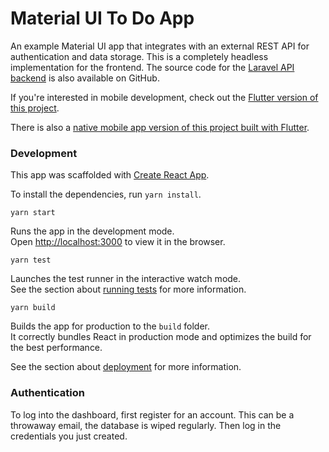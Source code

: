 # Material UI To Do App

An example Material UI app that integrates with an external REST API for authentication and data storage. This is a completely headless implementation for the frontend. The source code for the [Laravel API backend](https://github.com/devinsays/laravel-react-bootstrap) is also available on GitHub.

If you're interested in mobile development, check out the [Flutter version of this project](https://github.com/devinsays/flutter_todo).

There is also a [native mobile app version of this project built with Flutter](https://github.com/devinsays/flutter_todo).

### Development

This app was scaffolded with [Create React App](https://reactjs.org/docs/create-a-new-react-app.html).

To install the dependencies, run `yarn install`.

`yarn start`

Runs the app in the development mode.<br />
Open [http://localhost:3000](http://localhost:3000) to view it in the browser.

`yarn test`

Launches the test runner in the interactive watch mode.<br />
See the section about [running tests](https://facebook.github.io/create-react-app/docs/running-tests) for more information.

`yarn build`

Builds the app for production to the `build` folder.<br />
It correctly bundles React in production mode and optimizes the build for the best performance.

See the section about [deployment](https://facebook.github.io/create-react-app/docs/deployment) for more information.

### Authentication

To log into the dashboard, first register for an account. This can be a throwaway email, the database is wiped regularly. Then log in the credentials you just created.
